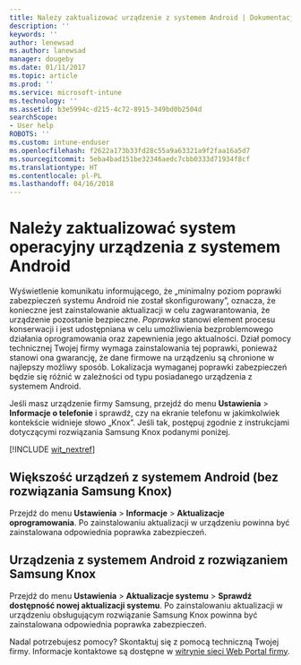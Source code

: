 ```yaml
---
title: Należy zaktualizować urządzenie z systemem Android | Dokumentacja firmy Microsoft
description: ''
keywords: ''
author: lenewsad
ms.author: lanewsad
manager: dougeby
ms.date: 01/11/2017
ms.topic: article
ms.prod: ''
ms.service: microsoft-intune
ms.technology: ''
ms.assetid: b3e5994c-d215-4c72-8915-349bd0b2504d
searchScope:
- User help
ROBOTS: ''
ms.custom: intune-enduser
ms.openlocfilehash: f2622a173b33fd28c55a9a63321a9f2faa16a5d7
ms.sourcegitcommit: 5eba4bad151be32346aedc7cbb0333d71934f8cf
ms.translationtype: HT
ms.contentlocale: pl-PL
ms.lasthandoff: 04/16/2018
---
```

# <a name="you-need-to-update-your-android-devices-operating-system"></a>Należy zaktualizować system operacyjny urządzenia z systemem Android

Wyświetlenie komunikatu informującego, że „minimalny poziom poprawki zabezpieczeń systemu Android nie został skonfigurowany”, oznacza, że konieczne jest zainstalowanie aktualizacji w celu zagwarantowania, że urządzenie pozostanie bezpieczne. _Poprawka_ stanowi element procesu konserwacji i jest udostępniana w celu umożliwienia bezproblemowego działania oprogramowania oraz zapewnienia jego aktualności. Dział pomocy technicznej Twojej firmy wymaga zainstalowania tej poprawki, ponieważ stanowi ona gwarancję, że dane firmowe na urządzeniu są chronione w najlepszy możliwy sposób. Lokalizacja wymaganej poprawki zabezpieczeń będzie się różnić w zależności od typu posiadanego urządzenia z systemem Android.

Jeśli masz urządzenie firmy Samsung, przejdź do menu **Ustawienia** > **Informacje o telefonie** i sprawdź, czy na ekranie telefonu w jakimkolwiek kontekście widnieje słowo „Knox”. Jeśli tak, postępuj zgodnie z instrukcjami dotyczącymi rozwiązania Samsung Knox podanymi poniżej.

[!INCLUDE [wit_nextref](includes/end-user-os-update-guidance.md)]

## <a name="for-most-android-devices-non-samsung-knox"></a>Większość urządzeń z systemem Android (bez rozwiązania Samsung Knox)

Przejdź do menu **Ustawienia** > **Informacje** > **Aktualizacje oprogramowania**. Po zainstalowaniu aktualizacji w urządzeniu powinna być zainstalowana odpowiednia poprawka zabezpieczeń.

## <a name="for-samsung-knox-android-devices"></a>Urządzenia z systemem Android z rozwiązaniem Samsung Knox

Przejdź do menu **Ustawienia** > **Aktualizacje systemu** > **Sprawdź dostępność nowej aktualizacji systemu**. Po zainstalowaniu aktualizacji w urządzeniu obsługującym rozwiązanie Samsung Knox powinna być zainstalowana odpowiednia poprawka zabezpieczeń.



Nadal potrzebujesz pomocy? Skontaktuj się z pomocą techniczną Twojej firmy. Informacje kontaktowe są dostępne w [witrynie sieci Web Portal firmy](https://portal.manage.microsoft.com#HelpDeskDialog).
